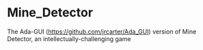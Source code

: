 # Mine_Detector
The Ada-GUI (https://github.com/jrcarter/Ada_GUI) version of Mine Detector, an intellectually-challenging game

